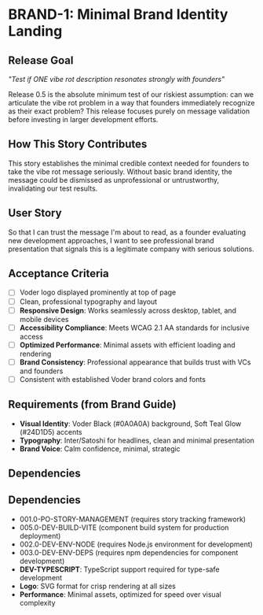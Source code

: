 # BRAND-1: Minimal Brand Identity Landing

## Release Goal

_"Test if ONE vibe rot description resonates strongly with founders"_

Release 0.5 is the absolute minimum test of our riskiest assumption: can we articulate the vibe rot problem in a way that founders immediately recognize as their exact problem? This release focuses purely on message validation before investing in larger development efforts.

## How This Story Contributes

This story establishes the minimal credible context needed for founders to take the vibe rot message seriously. Without basic brand identity, the message could be dismissed as unprofessional or untrustworthy, invalidating our test results.

## User Story

So that I can trust the message I'm about to read, as a founder evaluating new development approaches, I want to see professional brand presentation that signals this is a legitimate company with serious solutions.

## Acceptance Criteria

- [ ] Voder logo displayed prominently at top of page
- [ ] Clean, professional typography and layout
- [ ] **Responsive Design**: Works seamlessly across desktop, tablet, and mobile devices
- [ ] **Accessibility Compliance**: Meets WCAG 2.1 AA standards for inclusive access
- [ ] **Optimized Performance**: Minimal assets with efficient loading and rendering
- [ ] **Brand Consistency**: Professional appearance that builds trust with VCs and founders
- [ ] Consistent with established Voder brand colors and fonts

## Requirements (from Brand Guide)

- **Visual Identity**: Voder Black (#0A0A0A) background, Soft Teal Glow (#24D1D5) accents
- **Typography**: Inter/Satoshi for headlines, clean and minimal presentation
- **Brand Voice**: Calm confidence, minimal, strategic

## Dependencies

## Dependencies

- 001.0-PO-STORY-MANAGEMENT (requires story tracking framework)
- 005.0-DEV-BUILD-VITE (component build system for production deployment)
- 002.0-DEV-ENV-NODE (requires Node.js environment for development)
- 003.0-DEV-ENV-DEPS (requires npm dependencies for component development)
- **DEV-TYPESCRIPT**: TypeScript support required for type-safe development
- **Logo**: SVG format for crisp rendering at all sizes
- **Performance**: Minimal assets, optimized for speed over visual complexity
